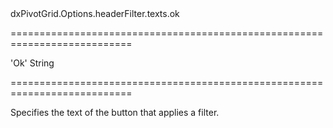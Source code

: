 <!--id-->dxPivotGrid.Options.headerFilter.texts.ok<!--/id-->
===========================================================================
<!--default-->'Ok'<!--/default-->
<!--type-->String<!--/type-->
===========================================================================

<!--shortDescription-->
Specifies the text of the button that applies a filter.
<!--/shortDescription-->

<!--fullDescription-->

<!--/fullDescription-->